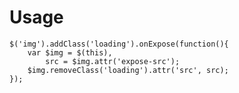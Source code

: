 Usage
=====

	$('img').addClass('loading').onExpose(function(){	
		var $img = $(this),
			src = $img.attr('expose-src');
		$img.removeClass('loading').attr('src', src);
	});